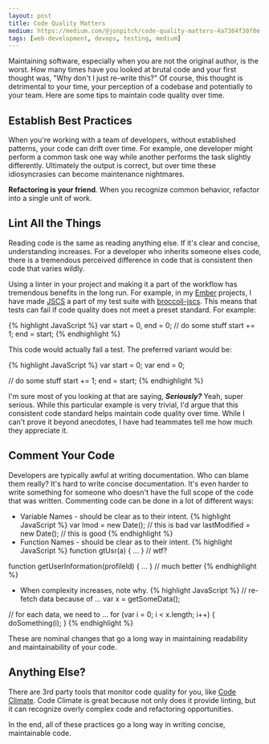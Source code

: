 ```yaml
---
layout: post
title: Code Quality Matters
medium: https://medium.com/@jonpitch/code-quality-matters-4a7384f30f0e
tags: [web-development, devops, testing, medium]
---
```


Maintaining software, especially when you are not the original author, is the worst. How many times have you looked at brutal code and your first thought was, "Why don't I just re-write this?" Of course, this thought is detrimental to your time, your perception of a codebase and potentially to your team. Here are some tips to maintain code quality over time.

<!--more-->

## Establish Best Practices

When you're working with a team of developers, without established patterns, your code can drift over time. For example, one developer might perform a common task one way while another performs the task slightly differently. Ultimately the output is correct, but over time these idiosyncrasies can become maintenance nightmares.

**Refactoring is your friend**. When you recognize common behavior, refactor into a single unit of work.

## Lint All the Things

Reading code is the same as reading anything else. If it's clear and concise, understanding increases. For a developer who inherits someone elses code, there is a tremendous perceived difference in code that is consistent then code that varies wildly.

Using a linter in your project and making it a part of the workflow has tremendous benefits in the long run. For example, in my [Ember](http://emberjs.com/) projects, I have made [JSCS](http://jscs.info/) a part of my test suite with [broccoli-jscs](https://github.com/kellyselden/broccoli-jscs). This means that tests can fail if code quality does not meet a preset standard. For example:

{% highlight JavaScript %}
var start = 0, end = 0;
// do some stuff
start += 1;
end = start;
{% endhighlight %}

This code would actually fail a test. The preferred variant would be:

{% highlight JavaScript %}
var start = 0;
var end = 0;

// do some stuff
start += 1;
end = start;
{% endhighlight %}

I'm sure most of you looking at that are saying, ***Seriously?*** Yeah, super serious. While this particular example is very trivial, I'd argue that this consistent code standard helps maintain code quality over time. While I can't prove it beyond anecdotes, I have had teammates tell me how much they appreciate it.

## Comment Your Code

Developers are typically awful at writing documentation. Who can blame them really? It's hard to write concise documentation. It's even harder to write something for someone who doesn't have the full scope of the code that was written. Commenting code can be done in a lot of different ways:

* Variable Names - should be clear as to their intent.
{% highlight JavaScript %}
var lmod = new Date(); // this is bad
var lastModified = new Date(); // this is good
{% endhighlight %}
* Function Names - should be clear as to their intent.
{% highlight JavaScript %}
function gtUsr(a) { ... } // wtf?

function getUserInformation(profileId) { ... } // much better
{% endhighlight %}
* When complexity increases, note why.
{% highlight JavaScript %}
// re-fetch data because of ...
var x = getSomeData();

// for each data, we need to ...
for (var i = 0; i < x.length; i++) {
  doSomething(i);
}
{% endhighlight %}

These are nominal changes that go a long way in maintaining readability and maintainability of your code.

## Anything Else?

There are 3rd party tools that monitor code quality for you, like [Code Climate](https://codeclimate.com/). Code Climate is great because not only does it provide linting, but it can recognize overly complex code and refactoring opportunities.

In the end, all of these practices go a long way in writing concise, maintainable code.
